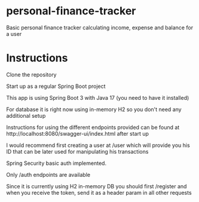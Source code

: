 # personal-finance-tracker
Basic personal finance tracker calculating income, expense and balance for a user

# Instructions
Clone the repository

Start up as a regular Spring Boot project

This app is using Spring Boot 3 with Java 17 (you need to have it installed)

For database it is right now using in-memory H2 so you don't need any additional setup

Instructions for using the different endpoints provided can be found at http://localhost:8080/swagger-ui/index.html after start up

I would recommend first creating a user at /user which will provide you his ID that can be later used for manipulating his transactions

Spring Security basic auth implemented.

Only /auth endpoints are available

Since it is currently using H2 in-memory DB you should first /register and when you receive the token, send it as a header param in all other requests
